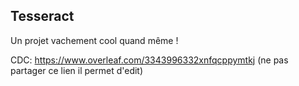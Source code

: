 ## Tesseract

Un projet vachement cool quand même !

CDC: https://www.overleaf.com/3343996332xnfqcppymtkj (ne pas partager ce lien il permet d'edit)
